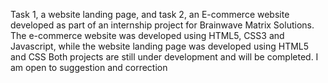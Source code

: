 Task 1, a website landing page, and task 2, an E-commerce website developed as part of an internship project for Brainwave Matrix Solutions.
The e-commerce website was developed using HTML5, CSS3 and Javascript, while the website landing page was developed using HTML5 and CSS
Both projects are still under development and will be completed. 
I am open to suggestion and correction
